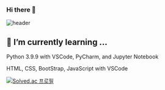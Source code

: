 ### Hi there 👋

![header](https://capsule-render.vercel.app/api?type=slice&color=E3A6AE&height=300&section=header&text=minguno.&fontSize=90&fontAlign=72)

🌱 I’m currently learning ...
---
Python 3.9.9 with VSCode, PyCharm, and Jupyter Notebook

HTML, CSS, BootStrap, JavaScript with VSCode


[![Solved.ac 프로필](http://mazassumnida.wtf/api/v2/generate_badge?boj=lifewithoutcucmber)](https://solved.ac/lifewithoutcucmber/)

<!--
**minguno/minguno** is a ✨ _special_ ✨ repository because its `README.md` (this file) appears on your GitHub profile.

Here are some ideas to get you started:

- 🔭 I’m currently working on ...
- 🌱 I’m currently learning ...
- 👯 I’m looking to collaborate on ...
- 🤔 I’m looking for help with ...
- 💬 Ask me about ...
- 📫 How to reach me: ...
- 😄 Pronouns: ...
- ⚡ Fun fact: ...
-->
